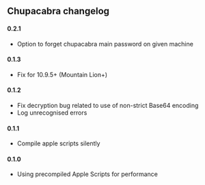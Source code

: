 ## Chupacabra changelog

#### 0.2.1
 - Option to forget chupacabra main password on given machine

#### 0.1.3
 - Fix for 10.9.5+ (Mountain Lion+)

#### 0.1.2
 - Fix decryption bug related to use of non-strict Base64 encoding
 - Log unrecognised errors

#### 0.1.1
 - Compile apple scripts silently

#### 0.1.0
 - Using precompiled Apple Scripts for performance
